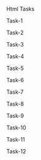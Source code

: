 Html Tasks

Task-1

Task-2

Task-3

Task-4

Task-5

Task-6

Task-7

Task-8

Task-9

Task-10

Task-11

Task-12
